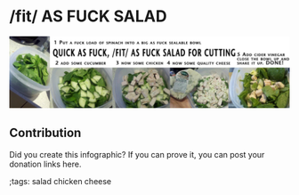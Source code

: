 # /fit/ AS FUCK SALAD

![](fitpics/fit-as-fuck-salad.webp)

## Contribution

Did you create this infographic? If you can prove it, you can post your donation links here. 

;tags: salad chicken cheese

